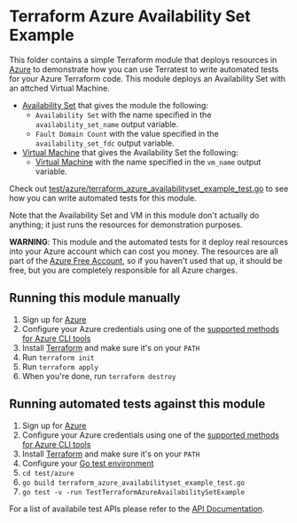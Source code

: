 # Terraform Azure Availability Set Example

This folder contains a simple Terraform module that deploys resources in [Azure](https://azure.microsoft.com/) to demonstrate
how you can use Terratest to write automated tests for your Azure Terraform code. This module deploys an Availability Set with an attched Virtual Machine.

* [Availability Set](https://docs.microsoft.com/en-us/azure/virtual-machines/availability) that gives the module the following:
    * `Availability Set` with the name specified in the `availability_set_name` output variable.
    * `Fault Domain Count` with the value specified in the `availability_set_fdc` output variable.
* [Virtual Machine](https://azure.microsoft.com/en-us/services/virtual-machines/) that gives the Availability Set the following:
    * [Virtual Machine](https://docs.microsoft.com/en-us/azure/virtual-machines/) with the name specified in the `vm_name` output variable.

Check out [test/azure/terraform_azure_availabilityset_example_test.go](/test/azure/terraform_azure_availabilityset_example_test.go) to see how you can write
automated tests for this module.

Note that the Availability Set and VM in this module don't actually do anything; it just runs the resources for
demonstration purposes.

**WARNING**: This module and the automated tests for it deploy real resources into your Azure account which can cost you
money. The resources are all part of the [Azure Free Account](https://azure.microsoft.com/en-us/free/), so if you haven't used that up,
it should be free, but you are completely responsible for all Azure charges.

## Running this module manually

1. Sign up for [Azure](https://azure.microsoft.com/)
1. Configure your Azure credentials using one of the [supported methods for Azure CLI
   tools](https://docs.microsoft.com/en-us/cli/azure/azure-cli-configuration?view=azure-cli-latest)
1. Install [Terraform](https://www.terraform.io/) and make sure it's on your `PATH`
1. Run `terraform init`
1. Run `terraform apply`
1. When you're done, run `terraform destroy`

## Running automated tests against this module

1. Sign up for [Azure](https://azure.microsoft.com/)
1. Configure your Azure credentials using one of the [supported methods for Azure CLI
   tools](https://docs.microsoft.com/en-us/cli/azure/azure-cli-configuration?view=azure-cli-latest)
1. Install [Terraform](https://www.terraform.io/) and make sure it's on your `PATH`
1. Configure your [Go test environment](../README.md)
1. `cd test/azure`
1. `go build terraform_azure_availabilityset_example_test.go`
1. `go test -v -run TestTerraformAzureAvailabilitySetExample`

For a list of availabile test APIs please refer to the [API Documentation](/modules/azure/README.md).


